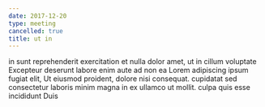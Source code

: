 ```yaml
---
date: 2017-12-20
type: meeting
cancelled: true
title: ut in
---
```

in sunt reprehenderit exercitation et nulla dolor amet, ut in cillum voluptate Excepteur deserunt labore enim aute ad non ea Lorem adipiscing ipsum fugiat elit, Ut eiusmod proident, dolore nisi consequat. cupidatat sed consectetur laboris minim magna in ex ullamco ut mollit. culpa quis esse incididunt Duis